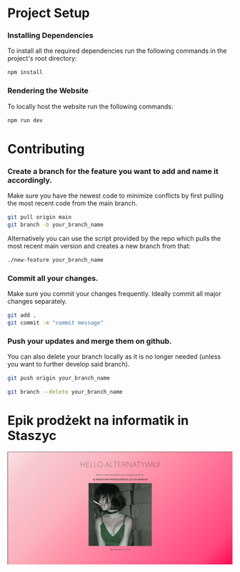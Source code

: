 # Project Setup
### Installing Dependencies
To install all the required dependencies run the following commands in the project's root directory:
```sh
npm install
```

### Rendering the Website
To locally host the website run the following commands:
```sh
npm run dev
```

# Contributing
### Create a branch for the feature you want to add and name it accordingly. 
Make sure you have the newest code to minimize conflicts by first pulling the most recent code from the main branch.
```sh
git pull origin main
git branch -b your_branch_name
```
Alternatively you can use the script provided by the repo which pulls the most recent main version and creates a new branch from that:
```sh
./new-feature your_branch_name
```

### Commit all your changes.
Make sure you commit your changes frequently. Ideally commit all major changes separately.
```sh
git add .
git commit -m "commit message"
```

### Push your updates and merge them on github.
You can also delete your branch locally as it is no longer needed (unless you want to further develop said branch).
```sh
git push origin your_branch_name
```
```sh
git branch --delete your_branch_name
```

# Epik prodżekt na informatik in Staszyc
![screenshot](./.github/screenshot.png)
